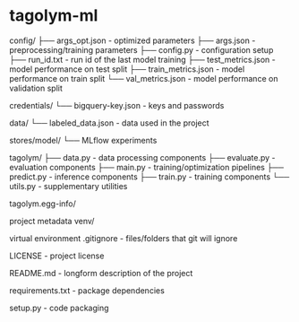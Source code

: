 # tagolym-ml

config/
├── args_opt.json - optimized parameters
├── args.json - preprocessing/training parameters
├── config.py - configuration setup
├── run_id.txt - run id of the last model training
├── test_metrics.json - model performance on test split
├── train_metrics.json - model performance on train split
└── val_metrics.json - model performance on validation split

credentials/
└── bigquery-key.json - keys and passwords

data/
└── labeled_data.json - data used in the project

stores/model/
└── MLflow experiments

tagolym/
├── data.py - data processing components
├── evaluate.py - evaluation components
├── main.py - training/optimization pipelines
├── predict.py - inference components
├── train.py - training components
└── utils.py - supplementary utilities

tagolym.egg-info/

project metadata
venv/

virtual environment
.gitignore - files/folders that git will ignore

LICENSE - project license

README.md - longform description of the project

requirements.txt - package dependencies

setup.py - code packaging
